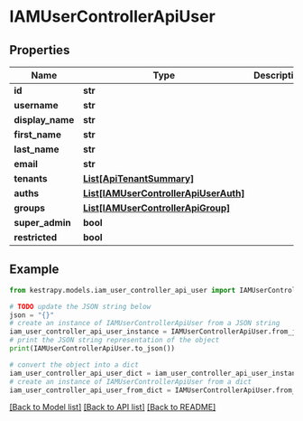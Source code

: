 # IAMUserControllerApiUser


## Properties

Name | Type | Description | Notes
------------ | ------------- | ------------- | -------------
**id** | **str** |  | [optional] 
**username** | **str** |  | [optional] 
**display_name** | **str** |  | [optional] 
**first_name** | **str** |  | [optional] 
**last_name** | **str** |  | [optional] 
**email** | **str** |  | [optional] 
**tenants** | [**List[ApiTenantSummary]**](ApiTenantSummary.md) |  | [optional] 
**auths** | [**List[IAMUserControllerApiUserAuth]**](IAMUserControllerApiUserAuth.md) |  | [optional] 
**groups** | [**List[IAMUserControllerApiGroup]**](IAMUserControllerApiGroup.md) |  | [optional] 
**super_admin** | **bool** |  | [optional] 
**restricted** | **bool** |  | [optional] 

## Example

```python
from kestrapy.models.iam_user_controller_api_user import IAMUserControllerApiUser

# TODO update the JSON string below
json = "{}"
# create an instance of IAMUserControllerApiUser from a JSON string
iam_user_controller_api_user_instance = IAMUserControllerApiUser.from_json(json)
# print the JSON string representation of the object
print(IAMUserControllerApiUser.to_json())

# convert the object into a dict
iam_user_controller_api_user_dict = iam_user_controller_api_user_instance.to_dict()
# create an instance of IAMUserControllerApiUser from a dict
iam_user_controller_api_user_from_dict = IAMUserControllerApiUser.from_dict(iam_user_controller_api_user_dict)
```
[[Back to Model list]](../README.md#documentation-for-models) [[Back to API list]](../README.md#documentation-for-api-endpoints) [[Back to README]](../README.md)



